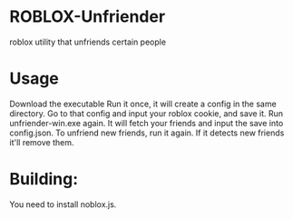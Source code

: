 # ROBLOX-Unfriender
roblox utility that unfriends certain people

# Usage
Download the executable
Run it once, it will create a config in the same directory.
Go to that config and input your roblox cookie, and save it.
Run unfriender-win.exe again. It will fetch your friends and input the save into config.json.
To unfriend new friends, run it again. If it detects new friends it'll remove them. 

# Building:
You need to install noblox.js.
